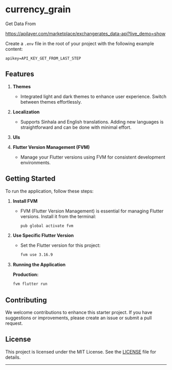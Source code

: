 # currency_grain

Get Data From

https://apilayer.com/marketplace/exchangerates_data-api?live_demo=show

Create a  `.env`  file in the root of your project with the following example content:

    apikey=API_KEY_GET_FROM_LAST_STEP

## Features


1. **Themes**
    - Integrated light and dark themes to enhance user experience. Switch between themes effortlessly.

2. **Localization**
    - Supports Sinhala and English translations. Adding new languages is straightforward and can be done with minimal effort.

3. **UIs**

4. **Flutter Version Management (FVM)**
    - Manage your Flutter versions using FVM for consistent development environments.

## Getting Started

To run the application, follow these steps:

1. **Install FVM**
    - FVM (Flutter Version Management) is essential for managing Flutter versions. Install it from the terminal:

      ```sh
      pub global activate fvm
      ```

2. **Use Specific Flutter Version**
    - Set the Flutter version for this project:

      ```sh
      fvm use 3.16.9
      ```

3. **Running the Application**

      **Production:**
      ```sh
      fvm flutter run 
      ```


## Contributing

We welcome contributions to enhance this starter project. If you have suggestions or improvements, please create an issue or submit a pull request.

## License

This project is licensed under the MIT License. See the [LICENSE](LICENSE) file for details.

---

